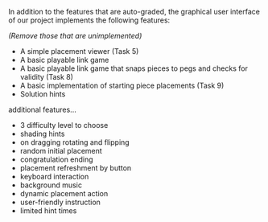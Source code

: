 In addition to the features that are auto-graded, the graphical user interface
of our project implements the following features:



*(Remove those that are unimplemented)*

 - A simple placement viewer (Task 5)
 - A basic playable link game
 - A basic playable link game that snaps pieces to pegs and checks for validity (Task 8)
 - A basic implementation  of starting piece placements (Task 9)
 - Solution hints

additional features...


- 3 difficulty level to choose
- shading hints
- on dragging rotating and flipping
- random initial placement
- congratulation ending
- placement refreshment by button
- keyboard interaction
- background music
- dynamic placement action
- user-friendly instruction
- limited hint times